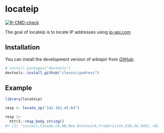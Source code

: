 
<!-- README.md is generated from README.Rmd. Please edit that file -->

# locateip

<!-- badges: start -->

[![R-CMD-check](https://github.com/clessn/ipadress/actions/workflows/R-CMD-check.yaml/badge.svg)](https://github.com/clessn/ipadress/actions/workflows/R-CMD-check.yaml)
<!-- badges: end -->

The goal of locateip is to locate IP addresses using
[ip-api.com](ip-api.com)

## Installation

You can install the development version of wikiapir from
[GitHub](https://github.com/):

``` r
# install.packages("devtools")
devtools::install_github("clessn/ipadress")
```

## Example

``` r
library(locateip)

resp <- locate_ip("142.162.45.64")

resp |>
  httr2::resp_body_string()
#> [1] "success,Canada,CA,NB,New Brunswick,Fredericton,E3A,46.0401,-66.3862,America/Moncton,Bell Canada,Bell Canada,AS855 Bell Canada,142.162.45.64\n"
```

